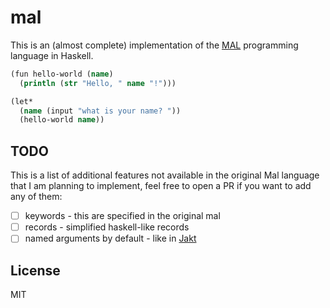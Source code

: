 # mal

This is an (almost complete) implementation of the [MAL](https://github.com/kanaka/mal) programming language in Haskell.

```clojure
(fun hello-world (name)
  (println (str "Hello, " name "!")))

(let*
  (name (input "what is your name? "))
  (hello-world name))
```

## TODO

This is a list of additional features not available in the original Mal
language that I am planning to implement, feel free to open a PR if you
want to add any of them:

- [ ] keywords - this are specified in the original mal
- [ ] records - simplified haskell-like records
- [ ] named arguments by default - like in [Jakt](https://github.com/SerenityOS/jakt)

## License

MIT
